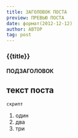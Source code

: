 ```yaml
---
title: ЗАГОЛОВОК ПОСТА
preview: ПРЕВЬЮ ПОСТА
date: формат(2012-12-12)
author: АВТОР
tag: post
---
```


### {{title}} <!-- h3 -->

#### ПОДЗАГОЛОВОК <!-- h4 -->

## текст поста <!-- p -->

<!-- pre -->

```
скрипт
```

<!-- ul/ol -->

1. один <!-- li -->
2. два <!-- li -->
3. три <!-- li -->
